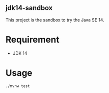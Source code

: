 jdk14-sandbox
---
This project is the sandbox to try the Java SE 14.

# Requirement
- JDK 14

# Usage
```bash
./mvnw test
```